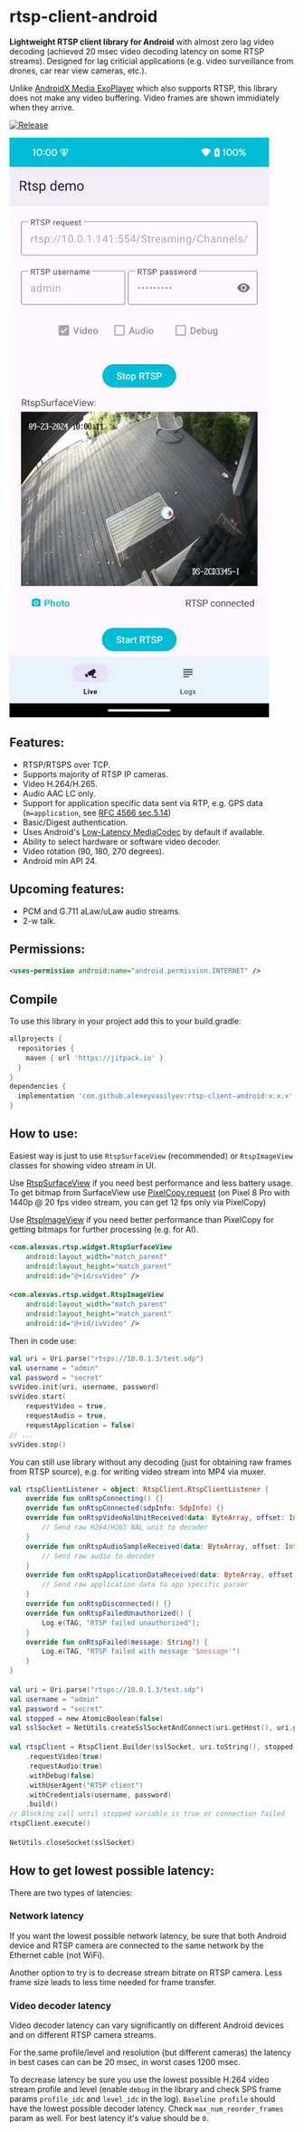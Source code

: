 # rtsp-client-android
<b>Lightweight RTSP client library for Android</b> with almost zero lag video decoding (achieved 20 msec video decoding latency on some RTSP streams). Designed for lag criticial applications (e.g. video surveillance from drones, car rear view cameras, etc.).

Unlike [AndroidX Media ExoPlayer](https://github.com/androidx/media) which also supports RTSP, this library does not make any video buffering. Video frames are shown immidiately when they arrive.

[![Release](https://jitpack.io/v/alexeyvasilyev/rtsp-client-android.svg)](https://jitpack.io/#alexeyvasilyev/rtsp-client-android)

![Screenshot](docs/images/rtsp-demo-app.webp?raw=true "Screenshot")

## Features:
- RTSP/RTSPS over TCP.
- Supports majority of RTSP IP cameras.
- Video H.264/H.265.
- Audio AAC LC only.
- Support for application specific data sent via RTP, e.g. GPS data (`m=application`, see [RFC 4566 sec.5.14](https://datatracker.ietf.org/doc/html/rfc4566#section-5.14))
- Basic/Digest authentication.
- Uses Android's [Low-Latency MediaCodec](https://source.android.com/docs/core/media/low-latency-media) by default if available.
- Ability to select hardware or software video decoder.
- Video rotation (90, 180, 270 degrees). 
- Android min API 24.

## Upcoming features:
- PCM and G.711 aLaw/uLaw audio streams.
- 2-w talk.

## Permissions:

```xml
<uses-permission android:name="android.permission.INTERNET" />
```

## Compile

To use this library in your project add this to your build.gradle:
```gradle
allprojects {
  repositories {
    maven { url 'https://jitpack.io' }
  }
}
dependencies {
  implementation 'com.github.alexeyvasilyev:rtsp-client-android:x.x.x'
}
```

## How to use:
Easiest way is just to use `RtspSurfaceView` (recommended) or `RtspImageView` classes for showing video stream in UI.

Use [RtspSurfaceView](https://github.com/alexeyvasilyev/rtsp-client-android/blob/master/library-client-rtsp/src/main/java/com/alexvas/rtsp/widget/RtspSurfaceView.kt) if you need best performance and less battery usage. To get bitmap from SurfaceView use [PixelCopy.request](https://developer.android.com/reference/android/view/PixelCopy) (on Pixel 8 Pro with 1440p @ 20 fps video stream, you can get 12 fps only via PixelCopy)

Use [RtspImageView](https://github.com/alexeyvasilyev/rtsp-client-android/blob/master/library-client-rtsp/src/main/java/com/alexvas/rtsp/widget/RtspImageView.kt) if you need better performance than PixelCopy for getting bitmaps for further processing (e.g. for AI).

```xml
<com.alexvas.rtsp.widget.RtspSurfaceView
    android:layout_width="match_parent"
    android:layout_height="match_parent"
    android:id="@+id/svVideo" />

<com.alexvas.rtsp.widget.RtspImageView
    android:layout_width="match_parent"
    android:layout_height="match_parent"
    android:id="@+id/ivVideo" />
```

Then in code use:
```kotlin
val uri = Uri.parse("rtsps://10.0.1.3/test.sdp")
val username = "admin"
val password = "secret"
svVideo.init(uri, username, password)
svVideo.start(
    requestVideo = true,
    requestAudio = true,
    requestApplication = false)
// ...
svVideo.stop()
```

You can still use library without any decoding (just for obtaining raw frames from RTSP source), e.g. for writing video stream into MP4 via muxer.

```kotlin
val rtspClientListener = object: RtspClient.RtspClientListener {
    override fun onRtspConnecting() {}
    override fun onRtspConnected(sdpInfo: SdpInfo) {}
    override fun onRtspVideoNalUnitReceived(data: ByteArray, offset: Int, length: Int, timestamp: Long) {
        // Send raw H264/H265 NAL unit to decoder
    }
    override fun onRtspAudioSampleReceived(data: ByteArray, offset: Int, length: Int, timestamp: Long) {
        // Send raw audio to decoder
    }
    override fun onRtspApplicationDataReceived(data: ByteArray, offset: Int, length: Int, timestamp: Long) {
        // Send raw application data to app specific parser
    }
    override fun onRtspDisconnected() {}
    override fun onRtspFailedUnauthorized() {
        Log.e(TAG, "RTSP failed unauthorized");
    }
    override fun onRtspFailed(message: String?) {
        Log.e(TAG, "RTSP failed with message '$message'")
    }
}

val uri = Uri.parse("rtsps://10.0.1.3/test.sdp")
val username = "admin"
val password = "secret"
val stopped = new AtomicBoolean(false)
val sslSocket = NetUtils.createSslSocketAndConnect(uri.getHost(), uri.getPort(), 5000)

val rtspClient = RtspClient.Builder(sslSocket, uri.toString(), stopped, rtspClientListener)
    .requestVideo(true)
    .requestAudio(true)
    .withDebug(false)
    .withUserAgent("RTSP client")
    .withCredentials(username, password)
    .build()
// Blocking call until stopped variable is true or connection failed
rtspClient.execute()

NetUtils.closeSocket(sslSocket)
```

## How to get lowest possible latency:
There are two types of latencies:

### Network latency
If you want the lowest possible network latency, be sure that both Android device and RTSP camera are connected to the same network by the Ethernet cable (not WiFi).

Another option to try is to decrease stream bitrate on RTSP camera. Less frame size leads to less time needed for frame transfer.

### Video decoder latency
Video decoder latency can vary significantly on different Android devices and on different RTSP camera streams.

For the same profile/level and resolution (but different cameras) the latency in best cases can can be 20 msec, in worst cases 1200 msec.

To decrease latency be sure you use the lowest possible H.264 video stream profile and level (enable `debug` in the library and check SPS frame params `profile_idc` and `level_idc` in the log). `Baseline profile` should have the lowest possible decoder latency.
Check `max_num_reorder_frames` param as well. For best latency it's value should be `0`.
